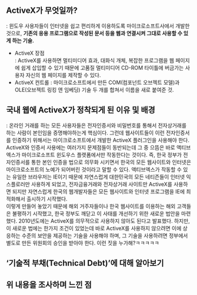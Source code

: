 ## ActiveX가 무엇일까? <br>
: 윈도우 사용자들이 인터넷을 쉽고 편리하게 이용하도록 마이크로소프트사에서 개발한 것으로, **기존의 응용 프로그램으로 작성된 문서 등을 웹과 연결시켜 그대로 사용할 수 있게 하는 기술.** <br>
* ActiveX 장점 <br>
: ActiveX를 사용하면 멀티미디어 효과, 대화식 개체, 복잡한 프로그램을 웹 페이지에 쉽게 삽입할 수 있기 때문에 고품질 멀티미디어 CD-ROM 타이틀에 버금가는 사용자 자신의 웹 페이지를 제작할 수 있다. <br>
* ActiveX 컨트롤 : 마이크로소프트에서 만든 COM(컴포넌트 오브젝트 모델)과 OLE(오브젝트 링킹 앤 임베딩) 기술 두 개를 합쳐서 이름을 새로 붙여준 것. <br> 
## 국내 웹에 ActiveX가 정착되게 된 이유 및 배경 <br> 
: 온라인 거래를 하는 모든 사용자들은 전자인증서와 비밀번호를 통해서 전자상거래를 하는 사람이 본인임을 증명해야하는게 핵심이다. 그런데 웹사이트들이 이런 전자인증서를 인증하기 위해서는 마이크로소프트에서 개발한 ActiveX 플러그인을 사용해야 한다. ActiveX와 인증서 사용에는 여러가지 문제점들이 동반되는데 그 중 으뜸은 바로 액티브엑스가 마이크로소프트 윈도우스 플랫폼에서만 작동한다는 것이다. 즉, 한국 정부가 전자인증서를 통한 본인 인증을 법으로 의무화 시키면서 한국의 모든 웹사이트와 인터넷은 마이크로소프트의 노예가 되어버린 것이라고 말할 수 있다. 액티브엑스가 작동할 수 있는 유일한 브라우저는 IE이기 때문에 자연스럽게 대한민국의 모든 네티즌들이 인터넷 익스플로러만 사용하게 되었고, 전자금융거래와 전자상거래 사이트만 ActiveX를 사용하면 되지만 자연스럽게 한국의 웹개발자들은 모든 웹사이트와 인터넷 프로그램을 IE에 최적화해서 출시하기 시작했다. <br> 
이렇게 만들어 놓았기 때문에 해외 거주자들이나 한국 웹사이트를 이용하는 해외 고객들은 불평하기 시작했고, 한국 정부도 깨닫고 이 사태를 개선하기 위한 새로운 법안을 마련했다. 2010년도에는 ActiveX를 의무적으로 사용하지 않아도 된다고 발표했다. 하지만, 이 새로운 법에는 한가지 조건이 있었는데 바로 ActiveX를 사용하지 않으려면 이에 상응하는 수준의 보안을 제공하는 기술을 사용해야 하며, 그 기술을 사용하려면 정부에서 별도로 만든 위원회의 승인을 받아야 한다. 이런 짓을 누가해?ㅋㅋㅋㅋㅋ<br>

## ‘기술적 부채(Technical Debt)’에 대해 알아보기 <br> 
## 위 내용을 조사하며 느낀 점 <br>
